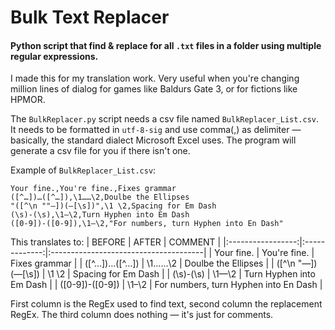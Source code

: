 # Bulk Text Replacer
#### Python script that find & replace for all `.txt` files in a folder using multiple regular expressions.

I made this for my translation work. Very useful when you're changing million lines of dialog for games like Baldurs Gate 3, or for fictions like HPMOR.

The `BulkReplacer.py` script needs a csv file named `BulkReplacer_List.csv`. It needs to be formatted in `utf-8-sig` and use comma(,) as delimiter — basically, the standard dialect Microsoft Excel uses. The program will generate a csv file for you if there isn't one.

Example of `BulkReplacer_List.csv`:
```
Your fine.,You're fine.,Fixes grammar
([^…])…([^…]),\1……\2,Doulbe the Ellipses
"([^\n ""—])(—[\s])",\1 \2,Spacing for Em Dash
(\s)-(\s),\1—\2,Turn Hyphen into Em Dash
([0-9])-([0-9]),\1–\2,"For numbers, turn Hyphen into En Dash"
```
This translates to:
| BEFORE            | AFTER         | COMMENT                               |
|:-----------------:|:-------------:|:--------------------------------------|
| Your fine.        | You're fine.  | Fixes grammar                         |
| ([^…])…([^…])     | \1……\2        | Doulbe the Ellipses                   |
| ([^\n "—])(—[\s]) | \1 \2         | Spacing for Em Dash                   |
| (\s)-(\s)         | \1—\2         | Turn Hyphen into Em Dash              |
| ([0-9])-([0-9])   | \1–\2         | For numbers, turn Hyphen into En Dash |

First column is the RegEx used to find text, second column the replacement RegEx. The third column does nothing — it's just for comments.
